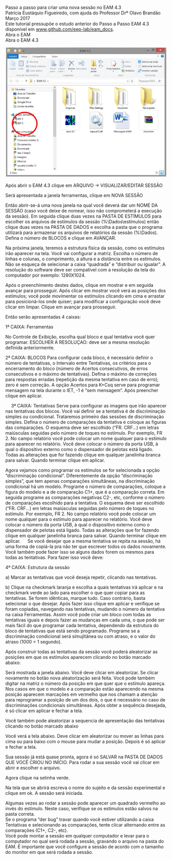 Passo a passo para criar uma nova sessão no EAM 4.3   
Patrícia Eustáquio Figueiredo, com ajuda do Professor Drº Olavo Brandão   
Março 2017   
Este tutorial pressupõe o estudo anterior do Passo a Passo EAM 4.3 disponível em www.github.com/eep-lab/eam_docs.   
Abra o EAM   
Abra o EAM 4.3   

![Figura 1](Figura_01.jpg)

Após abrir o EAM 4.3 clique em ARQUIVO -> VISUALIZAR/EDITAR SESSÃO

Será apresentada a janela ferramentas, clique em NOVA SESSÃO

Então abrir-se-á uma nova janela na qual você deverá dar um NOME DA SESSÃO (caso você deixe de nomear, isso não comprometerá a execução da sessão). Em seguida clique duas vezes na PASTA DE ESTÍMULOS para escolher os arquivos de estímulos da sessão (%\Dados\estímulos) então clique duas vezes na PASTA DE DADOS e escolha a pasta que o programa utilizará para armazenar os arquivos de relatórios da sessão (%\Dados\). Defina o número de BLOCOS e clique em AVANÇAR.

Na próxima janela, teremos a estrutura física da sessão, como os estímulos irão aparecer na tela. Você vai configurar a matriz. Escolha o número de linhas e colunas, o comprimento, a altura e a distância entre os estímulos. Não se esqueça de selecionar a caixa “quadrada” e “distribuir ou igualar”.
A resolução do software deve ser compatível com a resolução da tela do computador por exemplo: 1280X1024.

Após o preenchimento destes dados, clique em mostrar e em seguida avançar para prosseguir. Após clicar em mostrar você verá as posições dos estímulos; você pode movimentar os estímulos clicando em cima e arrastar para posicioná-los onde quiser; para modificar a configuração você deve clicar em limpar. Clique em avançar para prosseguir.

Então serão apresentadas 4 caixas:
 
1ª CAIXA: Ferramentas

No Controle de Exibição, escolha qual bloco e qual tentativa você quer programar.
ESCOLHER A RESOLUÇAO: deve ser a mesma resolução definida anteriormente.


2ª CAIXA: BLOCOS 
Para configurar cada bloco, é necessário definir o número de tentativas, o Intervalo entre Tentativas, os critérios para o encerramento do bloco (número de Acertos consecutivos, de erros consecutivos e o máximo de tentativas). Defina o máximo de correções para respostas erradas  (repetição da mesma tentativa em caso de erro); zero é sem correção. A opção Acertos para K+Csq serve para programar mensagem na tela durante o IET, -1 é “sem mensagem”. Após preencher clique em aplicar.

 
3ª CAIXA: Tentativas
Serve para configurar as imagens que irão aparecer nas tentativas dos blocos. Você vai definir se a tentativa é de discriminação simples ou condicional. Trataremos primeiro das sessões de discriminação simples. Defina o número de comparações da tentativa e coloque as figuras das comparações. O esquema deve ser escolhido (“FR. CRF...) em letras maiúsculas seguidas pelo número de toques no estímulo. Por exemplo, FR 2. No campo relatório você pode colocar um nome qualquer para o estímulo para aparecer no relatório. Você deve colocar o número da porta USB, à qual o dispositivo externo como o dispensador de pelotas está ligado. Todas as alterações que for fazendo clique em qualquer janelinha branca para salvar. Quando terminar clique em aplicar.



Agora vejamos como programar os estímulos se for selecionada a opção “discriminação condicional”. Diferentemente da opção “discriminação simples”, que tem apenas comparações simultâneas, na discriminação condicional há um modelo. Programe o número de comparações, coloque a figura do modelo e a de comparação C1+, que é a comparação correta. Em seguida programe as comparações negativas C2-, etc, conforme o número de comparações escolhido para a tentativa. O esquema deve ser escolhido (“FR. CRF...) em letras maiúsculas seguidas pelo número de toques no estímulo. Por exemplo, FR 2. No campo relatório você pode colocar um nome qualquer para o estímulo para aparecer no relatório. Você deve colocar o número da porta USB, à qual o dispositivo externo como o dispensador de pelotas está ligado. Todas as alterações que for fazendo clique em qualquer janelinha branca para salvar. Quando terminar clique em aplicar.
 
Se você desejar que a mesma tentativa se repita na sessão, há uma forma de copiá-la pra não ter que escrever todos os dados novamente. Você também pode fazer isso se alguns dados forem os mesmos para todas as tentativas. Para fazer isso você deve:

4ª CAIXA: Estrutura da sessão

a) Marcar as tentativas que você deseja repetir, clicando nas tentativas.


b) Clique na checkmark laranja e escolha a quais tentativas irá aplicar e na checkmark verde ao lado para escolher o que quer copiar para as tentativas. Se forem idênticas, marque tudo. Caso contrário, basta selecionar o que desejar. Após fazer isso clique em aplicar e verifique se foram copiadas, navegando nas tentativas, mudando o número da tentativa na caixa Ferramentas. Assim você pode criar um bloco com todas as tentativas iguais e depois fazer as mudanças em cada uma, o que pode ser mais fácil do que programar cada tentativa, dependendo da estrutura do bloco de tentativas que está sendo programado. Programe se a discriminação condicional será simujltânea ou com atraso, e o valor do atraso (1000 = 1 segundo).

Após construir todas as tentativas da sessão você poderá aleatorizar as posições em que os estímulos aparecem clicando no botão marcado abaixo:

Será mostrada a janela abaixo. Você deve clicar em aleatorizar. Se clicar novamente no botão nova aleatorização será feita. Você pode também digitar na matriz o número da posição em que quer que o estímulo apareça. Nos casos em que o modelo e a comparação estão aparecendo na mesma posição aparecem marcações em vermelho que nos chamam a atenção para reprogramar a posição de um dos dois, o que é necessário no caso de discriminações condicionais simultâneas. Após obter a sequência desejada, é só clicar em aplicar e fechar a tela.   

Você também pode aleatorizar a sequencia de apresentação das tentativas clicando no botão marcado abaixo

Você verá a tela abaixo. Deve clicar em aleatorizar ou mover as linhas para cima ou para baixo com o mouse para mudar a posição. Depois é só aplicar e fechar a tela.


Sua sessão já está quase pronta, agora é só SALVAR na PASTA DE DADOS QUE VOCÊ CRIOU NO INÍCIO.
Para rodar a sua sessão você vai clicar em abrir e escolher o arquivo.

Agora clique na setinha verde.

Na tela que se abrirá escreva o nome do sujeito e da sessão experimental e clique em ok. A sessão será iniciada.


Algumas vezes ao rodar a sessão pode aparecer um quadrado vermelho ao invés do estímulo. Neste caso, verifique se os estímulos estão salvos na pasta correta.   
Se o programa “der bug” travar quando você estiver utilizando a caixa Tentativas e selecionando as comparações, tente clicar alternando entre as comparações (C1+, C2-, etc).   
Você pode montar a sessão em qualquer computador e levar para o computador no qual será rodada a sessão, gravando o arquivo na pasta do EAM. É importante que você configure a sessão de acordo com o tamanho do monitor em que será rodada a sessão.   
